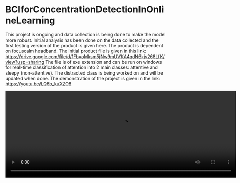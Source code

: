 # BCIforConcentrationDetectionInOnlineLearning
This project is ongoing and data collection is being done to make the model more robust. Initial analysis has been done on the data collected and the first testing version of the product is given here. The product is dependent on focuscalm headband. 
The initial product file is given in this link: https://drive.google.com/file/d/1FbxoMksm5jNw9mUVKA4qdN6kjv268LfK/view?usp=sharing
The file is of exe extension and can be run on windows for real-time classification of attention into 2 main classes: attentive and sleepy (non-attentive). The distracted class is being worked on and will be updated when done. 
The demonstration of the project is given in the link: https://youtu.be/LQ6b_kuXZO8

<video width="720" height="270" controls>
  <source src="DemoAttention.mp4" type="video/mp4" />
  Your browser does not support the video tag.
</video>
